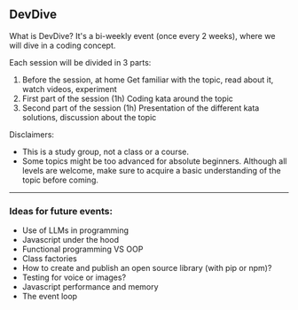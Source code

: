 ## DevDive

What is DevDive? It's a bi-weekly event (once every 2 weeks), where we will dive in a coding concept.

Each session will be divided in 3 parts:
1. Before the session, at home
  Get familiar with the topic, read about it, watch videos, experiment
2. First part of the session (1h)
 Coding kata around the topic
3. Second part of the session (1h)
 Presentation of the different kata solutions, discussion about the topic


Disclaimers:
- This is a study group, not a class or a course. 
- Some topics might be too advanced for absolute beginners. Although all levels are welcome, make sure to acquire a basic understanding of the topic before coming.


---

### Ideas for future events:
- Use of LLMs in programming
- Javascript under the hood
- Functional programming VS OOP
- Class factories
- How to create and publish an open source library (with pip or npm)? 
- Testing for voice or images?
- Javascript performance and memory
- The event loop
